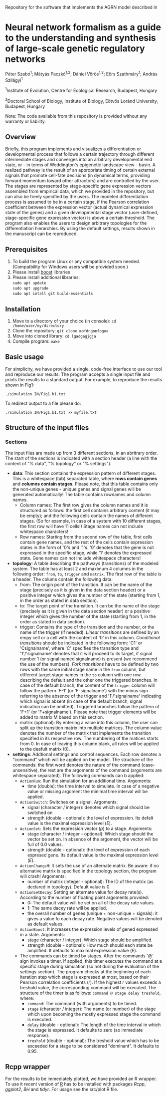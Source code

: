 Repository for the software that implements the AGRN model described in

# Neural network formalism as a guide to the understanding and synthesis of large-scale genetic regulatory networks

Péter Szabó<sup>1</sup>; Mátyás Paczkó<sup>1,2</sup>; Dániel Vörös<sup>1,2</sup>; Eörs Szathmáry<sup>1</sup>; András Szilágyi<sup>1</sup>

<sup>1</sup>Institute of Evolution, Centre for Ecological Research, Budapest, Hungary

<sup>2</sup>Doctoral School of Biology, Institute of Biology, Eötvös Loránd University, Budapest, Hungary

Note: The code available from this repository is provided without any warranty or liability.

## Overview

Briefly, this program implements and visualizes a differentiation or developmental process that follows a certain trajectory through different intermediate stages and converges into an arbitrary developmental end state, or - in terms of Weddington's epigenetic landscape view - basin. A realized pathway is the result of an appropriate timing of certain external signals that promote cell-fate decisions (in dynamical terms, providing forward momentum toward other attractors) and are controlled by the user. The stages are represented by stage-specific gene expression vectors assembled from empirical data, which we provided in the repository, but can also be freely specified by the users. The modeled differentiation process is assumed to be in a certain stage, if the Pearson correlation coefficient between the expression vector (actual dynamical expression state of the genes) and a given developmental stage vector (user-defined, stage-specific gene expression vector) is above a certain threshold. The program also enables the users to design arbitrary topologies for the differentiation hierarchies. By using the default settings, results shown in the manuscript can be reproduced.

## Prerequisites

1. To build the program Linux or any compatible system needed. (Compatbility for Windows users will be provided soon.)
2. Please install [boost](https://www.boost.org/) libraries
3. Please install additional libraries:  
`sudo apt update`  
`sudo apt upgrade`  
`sudo apt intall git build-essentials`

## Installation

1. Move to a directory of your choice (in console): `cd /home/user/my/directory`
2. Clone the repository: `git clone mofdngonfogoa`
3. Move into cloned library: `cd lgadgagjgja`
4. Compile program: `make`

## Basic usage

For simplicity, we have provided a single, code-free interface to use our tool and reproduce our results. The program accepts a single input file and prints the results to a standard output. For example, to reproduce the results shown in Fig1:

`./simulation IN/Fig1.b1.txt`

To redirect output to a file please do:

`./simulation IN/Fig1.b1.txt >> myfile.txt`

## Structure of the input files

### Sections

The input files are made up from 3 different sections, in an abritrary order. The start of the sections is indicated with a section header (a line with the content of "% data", "% topology" or "% settings").

- **data**: This section contains the expression pattern of different stages. This is a whitespace (tab) separated table, where **rows contain genes** and **columns contain stages**. Please note, that this table contains only the non-unique genes - unique genes and signal genes will be generated automatically! The table contains rownames and column names. 
    - Column names: The first row gives the column names and it is structured as follows: the first cell contains arbitrary content (it may be empty); and the following cells contain the names of different stages. (So for example, in case of a system with 10 different stages, the first row will have 11 cells!) Stage names can not include whitespace characters!
    - Row names: Starting from the second row of the table, first cells contain gene names, and the rest of the cells contain expression states in the form of '0's and '1's. '0' denotes that the gene is not expressed in the specific stage, while '1' denotes the expressed state. Gene names can not include whitespace characters!
- **topology**: A table describing the pathways (transitions) of the modeled system. The table has at least 2 and maximum 4 columns in the following order: `from`, `to`, `trigger` and `matrix`. The first row of the table is a header. The colums contain the following data:
    - from: The origin point of the transition. It can be the name of the stage (precisely as it is given in the data section header) or a positive integer which gives the number of the state (starting from 1, in the order as stated in data section).
    - to: The target point of the transition. It can be the name of the stage (precisely as it is given in the data section header) or a positive integer which gives the number of the state (starting from 1, in the order as stated in data section).
    - trigger: Contains the type of the transition and the number, or the name of the trigger (if needed). *Linear transitions* are defined by an empy cell or a cell with the content of '0' in this column. *Conditional transitions* should be indicated in the following form: 'C1' or 'Csignalname', where 'C' specifies the transition type and '1'/'signalname' denotes that it will proceed to its target, if signal number 1 (or signal named signalname) is present (we recommend the use of the numbers). *Fork transitions* have to be defined by two rows with the same initial stage name in the `from` column, but different target stage names in the `to` column with one row describing the default and the other one the triggered branches. In case of the default branch, the content of the `trigger` column will follow the pattern 'F-1' (or 'F-signalname') with the minus sign referring to the absence of the trigger and '1'/'signalname' indicating which signal is absent (in case of the default branch, signal indication can be omitted). Triggered branches follow the pattern of 'F+1' (or 'F+signalname'). Please note that trigger elements will be added to matrix M based on this section.
    - matrix (optional): By entering a value into this column, the user can split up the transition matrix into multiple matrices. The column value denotes the number of the matrix that implements the transition specified in its respective row. The numbering of the matices starts from 0. In case of leaving this column blank, all rules will be applied to the deafult matrix (0).
- **settings**: Addtional settings and control sequences. Each row denotes a "command" which will be applied on the model. The structure of the commands: the first word denotes the nature of the command (case-unsensitive), the rest are the argoments of the command (argoments are whitespace separated). The following commands can b applied:
    - `ActionRun`: Run the simulation for an additional time. Argoments:
        - time (double): the time interval to simulate. In case of a negative value or missing argoment the minimal time interval will be applied.
    - `ActionSwitch`: Switches on a signal. Argoments:
        - signal (character / integer): denotes which signal should be switched on
        - strength (double - optional): the level of expression. Its defalt value is the maximal expression level ($E$).
    - `ActionSet`: Sets the expression vector ($p$) to a stage. Argoments:
        - stage (character / integer - optional): Which stage should the vector be set on. In absence of the argoment, the vector will be full of 0.0 values.
        - strength (double - optional): the level of expression of each expresed gene. Its default value is the maximal expression level ($E$).
    - `ActionChangeM`: It sets the use of an alternate matrix. Be aware: if no alternative matrix is specified in the topology section, the program will crash! Argoments:
        - number of matrix (integer - optional): The ID of the matrix (as declared in topology). Default value is 0.
    - `ActionSetDecay`: Setting an alternate value for decay rate(s). According to the number of floating point argoments provided:
        - 0: The default value will be set on all of the decay rate values.
        - 1: The same dacey rate will be applied.
        - the overall number of genes (unique + non-unique + signals): it gives a value fo each decay rate. Negative values will be denoted as default values.
    - `ActionBoost`: It increases the expression levels of gened expressed in a state. Argoments:
        - stage (character / integer): Which stage should be amplified.
        - strength (double - optional): How much should each state be amplified. It defaults to maximal expression value ($E$). 
    - The commands can be timed by stages. After the commands '@' sign invokes a timer. If applied, this timer executes the command at a specific stage during simulation (so not during the evaluation of the settings section). The program checks at the beginning of each iteration step which stage is expressed at most, based on their Pearson correlation coefficients ($r$). If the highest $r$ values exceeds a treshold value, the corresponding command will be executed. The structure of the timer is as follows: `command @ stage delay treshold`, where: 
        - `command`: The command (with argoments) to be timed.
        - `stage` (character / integer): The name (or number) of the stage which upon becoming the mostly expressed stage the command is executed.
        - `delay` (double - optional): The length of the time interval in which the stage is expressed. It defaults to zero (so immediate response).
        - `treshold` (double - optional): The treshold value which has to be exceeded for a stage to be considered "dominant". It defaults to 0.95.

## Rcpp wrapper

For the results to be immediately plotted, we have provided an R wrapper. To use it recent version of [R](https://cran.r-project.org/) has to be installed with packages *Rcpp*, *ggplot2*, *BH* and *tidyr*. For usage see the src/plot.R file.
